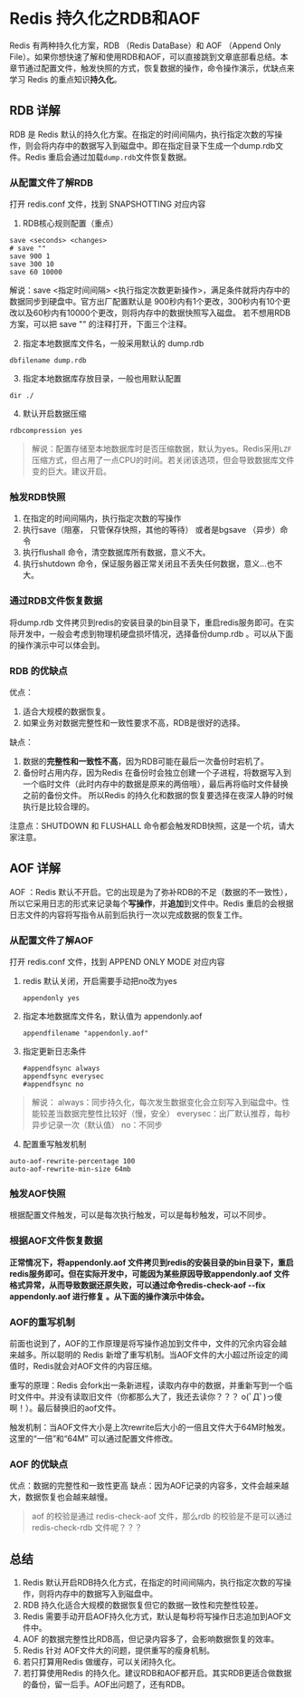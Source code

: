 # Redis 持久化之RDB和AOF



Redis 有两种持久化方案，RDB （Redis DataBase）和 AOF （Append Only File）。如果你想快速了解和使用RDB和AOF，可以直接跳到文章底部看总结。本章节通过配置文件，触发快照的方式，恢复数据的操作，命令操作演示，优缺点来学习 Redis 的重点知识**持久化**。



## RDB 详解

RDB 是 Redis 默认的持久化方案。在指定的时间间隔内，执行指定次数的写操作，则会将内存中的数据写入到磁盘中。即在指定目录下生成一个dump.rdb文件。Redis 重启会通过加载`dump.rdb`文件恢复数据。

### 从配置文件了解RDB

打开 redis.conf 文件，找到 SNAPSHOTTING 对应内容

1. RDB核心规则配置（重点）

```shell
save <seconds> <changes>
# save ""
save 900 1
save 300 10
save 60 10000
```

解说：save <指定时间间隔> <执行指定次数更新操作>，满足条件就将内存中的数据同步到硬盘中。官方出厂配置默认是 900秒内有1个更改，300秒内有10个更改以及60秒内有10000个更改，则将内存中的数据快照写入磁盘。
若不想用RDB方案，可以把 save "" 的注释打开，下面三个注释。

2. 指定本地数据库文件名，一般采用默认的 dump.rdb

```
dbfilename dump.rdb
```

3. 指定本地数据库存放目录，一般也用默认配置

```
dir ./
```

4.  默认开启数据压缩

```
rdbcompression yes
```

> 解说：配置存储至本地数据库时是否压缩数据，默认为yes。Redis采用`LZF`压缩方式，但占用了一点CPU的时间。若关闭该选项，但会导致数据库文件变的巨大。建议开启。



### 触发RDB快照

1. 在指定的时间间隔内，执行指定次数的写操作
2. 执行save（阻塞， 只管保存快照，其他的等待） 或者是bgsave （异步）命令
3. 执行flushall 命令，清空数据库所有数据，意义不大。
4. 执行shutdown 命令，保证服务器正常关闭且不丢失任何数据，意义...也不大。

### 通过RDB文件恢复数据

将dump.rdb 文件拷贝到redis的安装目录的bin目录下，重启redis服务即可。在实际开发中，一般会考虑到物理机硬盘损坏情况，选择备份dump.rdb 。可以从下面的操作演示中可以体会到。

### RDB 的优缺点

优点：

1. 适合大规模的数据恢复。
2. 如果业务对数据完整性和一致性要求不高，RDB是很好的选择。

缺点：

1. 数据的**完整性和一致性不高**，因为RDB可能在最后一次备份时宕机了。
2. 备份时占用内存，因为Redis 在备份时会独立创建一个子进程，将数据写入到一个临时文件（此时内存中的数据是原来的两倍哦），最后再将临时文件替换之前的备份文件。
   所以Redis 的持久化和数据的恢复要选择在夜深人静的时候执行是比较合理的。

注意点：SHUTDOWN 和 FLUSHALL 命令都会触发RDB快照，这是一个坑，请大家注意。



## AOF 详解



AOF ：Redis 默认不开启。它的出现是为了弥补RDB的不足（数据的不一致性），所以它采用日志的形式来记录每个**写操作**，并**追加**到文件中。Redis 重启的会根据日志文件的内容将写指令从前到后执行一次以完成数据的恢复工作。



### 从配置文件了解AOF

打开 redis.conf 文件，找到 APPEND ONLY MODE 对应内容 

1. redis 默认关闭，开启需要手动把no改为yes

   ```shell
   appendonly yes
   ```

2. 指定本地数据库文件名，默认值为 appendonly.aof

   ```shell
   appendfilename "appendonly.aof"
   ```

3. 指定更新日志条件

    ```shell
    #appendfsync always
    appendfsync everysec
    #appendfsync no
    ```

> 解说：
> always：同步持久化，每次发生数据变化会立刻写入到磁盘中。性能较差当数据完整性比较好（慢，安全）
> everysec：出厂默认推荐，每秒异步记录一次（默认值）
> no：不同步



4. 配置重写触发机制

```shell
auto-aof-rewrite-percentage 100
auto-aof-rewrite-min-size 64mb
```

### 触发AOF快照

根据配置文件触发，可以是每次执行触发，可以是每秒触发，可以不同步。

### 根据AOF文件恢复数据

**正常情况下，将appendonly.aof 文件拷贝到redis的安装目录的bin目录下，重启redis服务即可。但在实际开发中，可能因为某些原因导致appendonly.aof 文件格式异常，从而导致数据还原失败，可以通过命令redis-check-aof --fix appendonly.aof 进行修复 。从下面的操作演示中体会。**

### AOF的重写机制

前面也说到了，AOF的工作原理是将写操作追加到文件中，文件的冗余内容会越来越多。所以聪明的 Redis 新增了重写机制。当AOF文件的大小超过所设定的阈值时，Redis就会对AOF文件的内容压缩。

重写的原理：Redis 会fork出一条新进程，读取内存中的数据，并重新写到一个临时文件中。并没有读取旧文件（你都那么大了，我还去读你？？？ o(ﾟДﾟ)っ傻啊！）。最后替换旧的aof文件。

触发机制：当AOF文件大小是上次rewrite后大小的一倍且文件大于64M时触发。这里的“一倍”和“64M” 可以通过配置文件修改。

### AOF 的优缺点

优点：数据的完整性和一致性更高
缺点：因为AOF记录的内容多，文件会越来越大，数据恢复也会越来越慢。

> aof 的校验是通过 redis-check-aof 文件，那么rdb 的校验是不是可以通过 redis-check-rdb 文件呢？？？

## 总结

1. Redis 默认开启RDB持久化方式，在指定的时间间隔内，执行指定次数的写操作，则将内存中的数据写入到磁盘中。
2. RDB 持久化适合大规模的数据恢复但它的数据一致性和完整性较差。
3. Redis 需要手动开启AOF持久化方式，默认是每秒将写操作日志追加到AOF文件中。
4. AOF 的数据完整性比RDB高，但记录内容多了，会影响数据恢复的效率。
5. Redis 针对 AOF文件大的问题，提供重写的瘦身机制。
6. 若只打算用Redis 做缓存，可以关闭持久化。
7. 若打算使用Redis 的持久化。建议RDB和AOF都开启。其实RDB更适合做数据的备份，留一后手。AOF出问题了，还有RDB。
